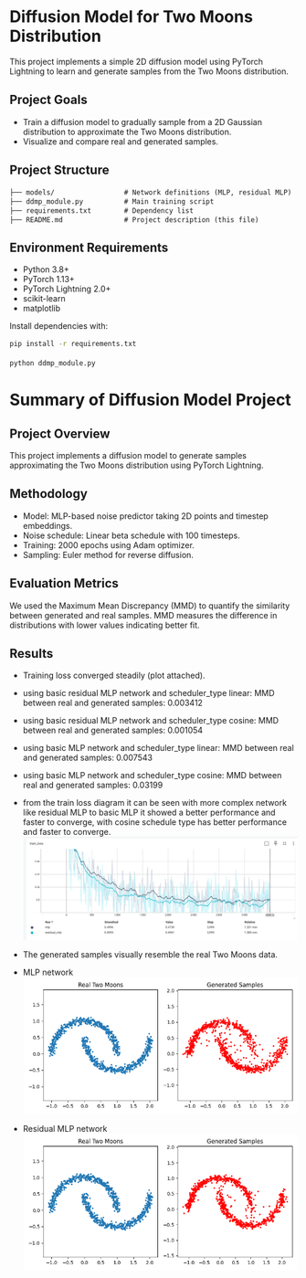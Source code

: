 # Diffusion Model for Two Moons Distribution

This project implements a simple 2D diffusion model using PyTorch Lightning to learn and generate samples from the Two Moons distribution.

## Project Goals

- Train a diffusion model to gradually sample from a 2D Gaussian distribution to approximate the Two Moons distribution.
- Visualize and compare real and generated samples.

## Project Structure

```text
├── models/                 # Network definitions (MLP, residual MLP)
├── ddmp_module.py          # Main training script
├── requirements.txt        # Dependency list
├── README.md               # Project description (this file)

```

## Environment Requirements

- Python 3.8+
- PyTorch 1.13+
- PyTorch Lightning 2.0+
- scikit-learn
- matplotlib


Install dependencies with:

```bash
pip install -r requirements.txt

python ddmp_module.py

``` 


# Summary of Diffusion Model Project
## Project Overview
This project implements a diffusion model to generate samples approximating the Two Moons distribution using PyTorch Lightning.

## Methodology
- Model: MLP-based noise predictor taking 2D points and timestep embeddings.
- Noise schedule: Linear beta schedule with 100 timesteps.
- Training: 2000 epochs using Adam optimizer.
- Sampling: Euler method for reverse diffusion.

## Evaluation Metrics
We used the Maximum Mean Discrepancy (MMD) to quantify the similarity between generated and real samples. MMD measures the difference in distributions with lower values indicating better fit.

## Results
- Training loss converged steadily (plot attached).
- using basic residual MLP network and scheduler_type linear: MMD between real and generated samples: 0.003412
- using basic residual MLP network and scheduler_type cosine: MMD between real and generated samples: 0.001054
- using basic MLP network and scheduler_type linear: MMD between real and generated samples: 0.007543
- using basic MLP network and scheduler_type cosine: MMD between real and generated samples: 0.03199
- from the train loss diagram it can be seen with more complex network like residual MLP to basic MLP it showed a better performance and faster to converge, with cosine schedule type has better performance and faster to converge.
![training loss](tensorboard.png)
- The generated samples visually resemble the real Two Moons data.
- MLP network
![mlp](two_moons_mlp.png)

- Residual MLP network
![residual_mlp](two_moons_residual_mlp.png)






